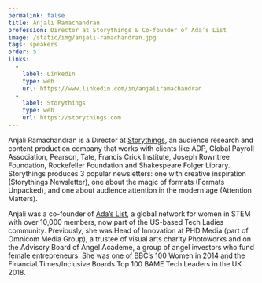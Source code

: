 ```yaml
---
permalink: false
title: Anjali Ramachandran
profession: Director at Storythings & Co-founder of Ada’s List
image: /static/img/anjali-ramachandran.jpg
tags: speakers
order: 5
links:
  -
    label: LinkedIn
    type: web
    url: https://www.linkedin.com/in/anjaliramachandran
  -
    label: Storythings
    type: web
    url: https://storythings.com
---
```


Anjali Ramachandran is a Director at [Storythings](https://storythings.com), an audience research and content production company that works with clients like ADP, Global Payroll Association, Pearson, Tate, Francis Crick Institute, Joseph Rowntree Foundation, Rockefeller Foundation and Shakespeare Folger Library. Storythings produces 3 popular newsletters: one with creative inspiration (Storythings Newsletter), one about the magic of formats (Formats Unpacked), and one about audience attention in the modern age (Attention Matters).

Anjali was a co-founder of [Ada’s List](https://www.adaslist.co/), a global network for women in STEM with over 10,000 members, now part of the US-based Tech Ladies community. Previously, she was Head of Innovation at PHD Media (part of Omnicom Media Group), a trustee of visual arts charity Photoworks and on the Advisory Board of Angel Academe, a group of angel investors who fund female entrepreneurs. She was one of BBC’s 100 Women in 2014 and the Financial Times/Inclusive Boards Top 100 BAME Tech Leaders in the UK 2018.

